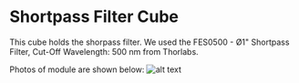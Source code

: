 # Shortpass Filter Cube 

This cube holds the shorpass filter. We used the FES0500 - Ø1" Shortpass Filter, Cut-Off Wavelength: 500 nm from Thorlabs.

Photos of module are shown below:
![alt text](https://github.com/schultzlab/ultra-cheap-light-field-microscope/blob/mess-from-zzy/Photos%20of%20LFM/shortpass%20filter.jpg "Shortpass filter")
